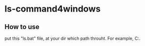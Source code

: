 # ls-command4windows

## How to use
put this "ls.bat" file, at your dir which path throuht.
For example, C:\.
 
